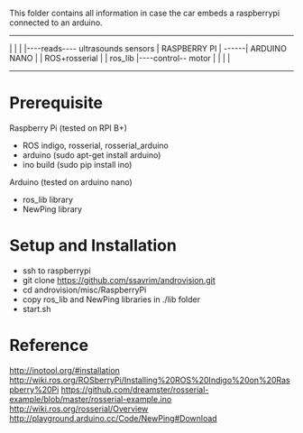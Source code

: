This folder contains all information in case the car embeds a raspberrypi connected to an arduino.

------------------       ----------------
|                |       |              |----reads---- ultrasounds sensors
|  RASPBERRY PI  | ------| ARDUINO NANO |
|  ROS+rosserial |       |   ros_lib    |----control-- motor
|                |       |              |
------------------       ----------------

# Prerequisite

Raspberry Pi (tested on RPI B+)
- ROS indigo, rosserial, rosserial_arduino
- arduino (sudo apt-get install arduino)
- ino build (sudo pip install ino)

Arduino (tested on arduino nano)
- ros_lib library
- NewPing library

# Setup and Installation
- ssh to raspberrypi
- git clone https://github.com/ssavrim/androvision.git
- cd androvision/misc/RaspberryPi
- copy ros_lib and NewPing libraries in ./lib folder
- start.sh

# Reference

http://inotool.org/#installation
http://wiki.ros.org/ROSberryPi/Installing%20ROS%20Indigo%20on%20Raspberry%20Pi
https://github.com/dreamster/rosserial-example/blob/master/rosserial-example.ino
http://wiki.ros.org/rosserial/Overview
http://playground.arduino.cc/Code/NewPing#Download

